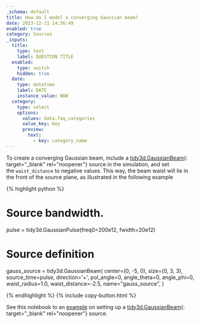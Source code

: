 ```yaml
---
_schema: default
title: How do I model a converging Gaussian beam?
date: 2023-12-11 14:56:49
enabled: true
category: Sources
_inputs:
  title:
    type: text
    label: QUESTION TITLE
  enabled:
    type: switch
    hidden: true
  date:
    type: datetime
    label: DATE
    instance_value: NOW
  category:
    type: select
    options:
      values: data.faq_categories
      value_key: key
      preview:
        text:
          - key: category_name
---
```

To create a converging Gaussian beam, include a&nbsp;[tidy3d.GaussianBeam](https://docs.flexcompute.com/projects/tidy3d/en/latest/_autosummary/tidy3d.GaussianBeam.html){: target="_blank" rel="noopener"}&nbsp;source in the simulation, and set the&nbsp;`waist_distance`&nbsp;to negative values. This way, the beam waist will lie in the front of the source plane, as illustrated in the following example

<div markdown class="code-snippet">{% highlight python %}

# Source bandwidth.
pulse = tidy3d.GaussianPulse(freq0=200e12, fwidth=20e12)

# Source definition
gauss_source = tidy3d.GaussianBeam(
  center=(0, -5, 0),
  size=(0, 3, 3),
  source_time=pulse,
  direction='+',
  pol_angle=0,
  angle_theta=0,
  angle_phi=0,
  waist_radius=1.0,
  waist_distance=-2.5,
  name="gauss_source",
)

{% endhighlight %}
{% include copy-button.html %}</div>

See this notebook to an&nbsp;[example](https://www.flexcompute.com/tidy3d/examples/notebooks/EdgeCoupler/)&nbsp;on setting up a [tidy3d.GaussianBeam](https://docs.flexcompute.com/projects/tidy3d/en/latest/_autosummary/tidy3d.GaussianBeam.html){: target="_blank" rel="noopener"}&nbsp;source.